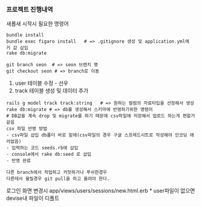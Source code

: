 ### 프로젝트 진행내역
새롭새 시작시 필요한 명령어
```console
bundle install
bundle exec figaro install   # => .gitignore 생성 및 application.yml에 키 값 삽입
rake db:migrate

git branch seon  # => seon 브렌치 명
git checkout seon # => branch로 이동
```
1. user 테이블 수정 - 선우
2. track 테이블 생성 및 데이터 추가
```console
rails g model track track:string   # => 원하는 컬럼의 자료타입을 선정해서 생성
rake db:migrate # => db를 생성해서 스키마에 반영하기위한 명령어
# DB값을 계속 drop 및 migrate를 하기 때문에 csv파일에 저장해서 업로드 하는게 편할거 같음
csv 파일 반영 방법
- csv파일 삽입 db폴더 바로 밑에(csv파일의 경우 구글 스프레드시트로 작성해야 인코딩 에러없음)
- 입력하는 코드 seeds.rb에 삽입
- console에서 rake db:seed 로 삽입
- 반영 완료

다른 branch에서 작업하고 커밋하거나 푸쉬한경우
다른데서 올릴경우 git pull을 하고 올려야 한다.
```

로그인 화면 변경시 app/views/users/sessions/new.html.erb   * user파일이 없으면 devise내 파일이 디폴트
